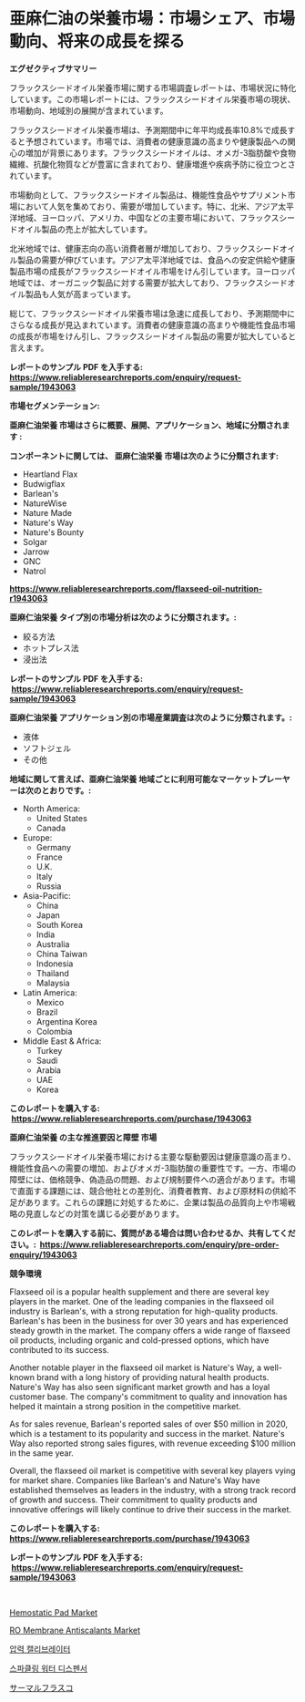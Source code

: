 <p><h1>亜麻仁油の栄養市場：市場シェア、市場動向、将来の成長を探る</h1></p><p><strong>エグゼクティブサマリー</strong></p>
<p><p>フラックスシードオイル栄養市場に関する市場調査レポートは、市場状況に特化しています。この市場レポートには、フラックスシードオイル栄養市場の現状、市場動向、地域別の展開が含まれています。</p><p>フラックスシードオイル栄養市場は、予測期間中に年平均成長率10.8%で成長すると予想されています。市場では、消費者の健康意識の高まりや健康製品への関心の増加が背景にあります。フラックスシードオイルは、オメガ-3脂肪酸や食物繊維、抗酸化物質などが豊富に含まれており、健康増進や疾病予防に役立つとされています。</p><p>市場動向として、フラックスシードオイル製品は、機能性食品やサプリメント市場において人気を集めており、需要が増加しています。特に、北米、アジア太平洋地域、ヨーロッパ、アメリカ、中国などの主要市場において、フラックスシードオイル製品の売上が拡大しています。</p><p>北米地域では、健康志向の高い消費者層が増加しており、フラックスシードオイル製品の需要が伸びています。アジア太平洋地域では、食品への安定供給や健康製品市場の成長がフラックスシードオイル市場をけん引しています。ヨーロッパ地域では、オーガニック製品に対する需要が拡大しており、フラックスシードオイル製品も人気が高まっています。</p><p>総じて、フラックスシードオイル栄養市場は急速に成長しており、予測期間中にさらなる成長が見込まれています。消費者の健康意識の高まりや機能性食品市場の成長が市場をけん引し、フラックスシードオイル製品の需要が拡大していると言えます。</p></p>
<p><strong>レポートのサンプル PDF を入手する: <a href="https://www.reliableresearchreports.com/enquiry/request-sample/1943063">https://www.reliableresearchreports.com/enquiry/request-sample/1943063</a></strong></p>
<p><strong>市場セグメンテーション:</strong></p>
<p><strong> 亜麻仁油栄養 市場はさらに概要、展開、アプリケーション、地域に分類されます :</strong></p>
<p><strong>コンポーネントに関しては、 亜麻仁油栄養 市場は次のように分類されます: &nbsp;</strong></p>
<p><ul><li>Heartland Flax</li><li>Budwigflax</li><li>Barlean's</li><li>NatureWise</li><li>Nature Made</li><li>Nature's Way</li><li>Nature's Bounty</li><li>Solgar</li><li>Jarrow</li><li>GNC</li><li>Natrol</li></ul></p>
<p><strong><a href="https://www.reliableresearchreports.com/flaxseed-oil-nutrition-r1943063">https://www.reliableresearchreports.com/flaxseed-oil-nutrition-r1943063</a></strong></p>
<p><strong> 亜麻仁油栄養 タイプ別の市場分析は次のように分類されます。:</strong></p>
<p><ul><li>絞る方法</li><li>ホットプレス法</li><li>浸出法</li></ul></p>
<p><strong>レポートのサンプル PDF を入手する: &nbsp;<a href="https://www.reliableresearchreports.com/enquiry/request-sample/1943063">https://www.reliableresearchreports.com/enquiry/request-sample/1943063</a></strong></p>
<p><strong> 亜麻仁油栄養 アプリケーション別の市場産業調査は次のように分類されます。:</strong></p>
<p><ul><li>液体</li><li>ソフトジェル</li><li>その他</li></ul></p>
<p><strong>地域に関して言えば、亜麻仁油栄養 地域ごとに利用可能なマーケットプレーヤーは次のとおりです。:</strong></p>
<p><ul>
    <li>
        North America:
        <ul>
            <li>United States</li>
            <li>Canada</li>
        </ul>
    </li>
    <li>
        Europe:
        <ul>
            <li>Germany</li>
            <li>France</li>
            <li>U.K.</li>
            <li>Italy</li>
            <li>Russia</li>
        </ul>
    </li>
    <li>
        Asia-Pacific:
        <ul>
            <li>China</li>
            <li>Japan</li>
            <li>South Korea</li>
            <li>India</li>
            <li>Australia</li>
            <li>China Taiwan</li>
            <li>Indonesia</li>
            <li>Thailand</li>
            <li>Malaysia</li>
        </ul>
    </li>
    <li>
        Latin America:
        <ul>
            <li>Mexico</li>
            <li>Brazil</li>
            <li>Argentina Korea</li>
            <li>Colombia</li>
        </ul>
    </li>
    <li>
        Middle East & Africa:
        <ul>
            <li>Turkey</li>
            <li>Saudi</li>
            <li>Arabia</li>
            <li>UAE</li>
            <li>Korea</li>
        </ul>
    </li>
    </ul></p>
<p><strong>このレポートを購入する: &nbsp;<a href="https://www.reliableresearchreports.com/purchase/1943063">https://www.reliableresearchreports.com/purchase/1943063</a></strong></p>
<p><strong>亜麻仁油栄養 の主な推進要因と障壁 市場</strong></p>
<p><p>フラックスシードオイル栄養市場における主要な駆動要因は健康意識の高まり、機能性食品への需要の増加、およびオメガ-3脂肪酸の重要性です。一方、市場の障壁には、価格競争、偽造品の問題、および規制要件への適合があります。市場で直面する課題には、競合他社との差別化、消費者教育、および原材料の供給不足があります。これらの課題に対処するために、企業は製品の品質向上や市場戦略の見直しなどの対策を講じる必要があります。</p></p>
<p><strong>このレポートを購入する前に、質問がある場合は問い合わせるか、共有してください。:&nbsp; <a href="https://www.reliableresearchreports.com/enquiry/pre-order-enquiry/1943063">https://www.reliableresearchreports.com/enquiry/pre-order-enquiry/1943063</a></strong></p>
<p><strong>競争環境</strong></p>
<p><p>Flaxseed oil is a popular health supplement and there are several key players in the market. One of the leading companies in the flaxseed oil industry is Barlean's, with a strong reputation for high-quality products. Barlean's has been in the business for over 30 years and has experienced steady growth in the market. The company offers a wide range of flaxseed oil products, including organic and cold-pressed options, which have contributed to its success.</p><p>Another notable player in the flaxseed oil market is Nature's Way, a well-known brand with a long history of providing natural health products. Nature's Way has also seen significant market growth and has a loyal customer base. The company's commitment to quality and innovation has helped it maintain a strong position in the competitive market.</p><p>As for sales revenue, Barlean's reported sales of over $50 million in 2020, which is a testament to its popularity and success in the market. Nature's Way also reported strong sales figures, with revenue exceeding $100 million in the same year.</p><p>Overall, the flaxseed oil market is competitive with several key players vying for market share. Companies like Barlean's and Nature's Way have established themselves as leaders in the industry, with a strong track record of growth and success. Their commitment to quality products and innovative offerings will likely continue to drive their success in the market.</p></p>
<p><strong>このレポートを購入する: &nbsp; <a href="https://www.reliableresearchreports.com/purchase/1943063">https://www.reliableresearchreports.com/purchase/1943063</a></strong></p>
<p><strong>レポートのサンプル PDF を入手する: &nbsp;<a href="https://www.reliableresearchreports.com/enquiry/request-sample/1943063">https://www.reliableresearchreports.com/enquiry/request-sample/1943063</a></strong><strong></strong></p>
<p>&nbsp;</p>
<p><p><a href="https://github.com/bobicer/Market-Research-Report-List-3/blob/main/hemostatic-pad-market.md">Hemostatic Pad Market</a></p><p><a href="https://noble-drawer-34c.notion.site/RO-Membrane-Antiscalants-Market-Furnishes-Information-on-Market-Share-Market-Trends-and-Market-Gro-7d32816535a6458488a3fa674ed4cfe7">RO Membrane Antiscalants Market</a></p><p><a href="https://medium.com/@jerrodhilll68/%EC%95%95%EB%A0%A5-%EC%BA%98%EB%A6%AC%EB%B8%8C%EB%A0%88%EC%9D%B4%ED%84%B0-%EC%8B%9C%EC%9E%A5-2031%EB%85%84%EA%B9%8C%EC%A7%80%EC%9D%98-%EB%8F%99%ED%96%A5-%EC%98%88%EC%B8%A1-%EB%B0%8F-%EA%B2%BD%EC%9F%81-%EB%B6%84%EC%84%9D-0fb6d5099db4">압력 캘리브레이터</a></p><p><a href="https://medium.com/@felipegrrady654556/%EB%B0%9C%ED%9A%A8%EC%88%98-%EB%94%94%EC%8A%A4%ED%8E%9C%EC%84%9C-%EC%8B%9C%EC%9E%A5-%EB%B6%84%EC%84%9D-cagr-%EC%8B%9C%EC%9E%A5-%EC%84%B8%EB%B6%84%ED%99%94-%EB%B0%8F-%EA%B8%80%EB%A1%9C%EB%B2%8C-%EC%82%B0%EC%97%85-%EA%B0%9C%EC%9A%94-b66750274fba">스파클링 워터 디스펜서</a></p><p><a href="https://github.com/TerrellConn/Market-Research-Report-List-1/blob/main/274861748753.md">サーマルフラスコ</a></p></p>